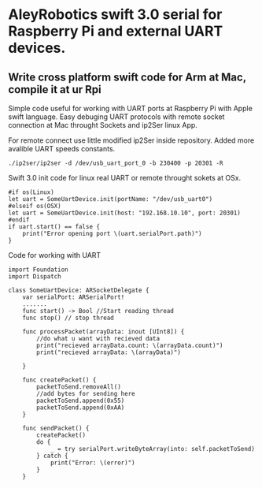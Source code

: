 # AleyRobotics swift 3.0 serial for Raspberry Pi and external UART devices.

## Write cross platform swift code for Arm at Mac, compile it at ur Rpi

Simple code useful for working with UART ports at Raspberry Pi with  Apple swift language.
Easy debuging UART protocols with remote socket connection at Mac throught Sockets and ip2Ser linux App.


For remote connect use little modified ip2Ser inside repository. Added more avalible UART speeds constants.
```
./ip2ser/ip2ser -d /dev/usb_uart_port_0 -b 230400 -p 20301 -R
```


Swift 3.0 init code for linux real UART or remote throught sokets at OSx.
```
#if os(Linux)
let uart = SomeUartDevice.init(portName: "/dev/usb_uart0")
#elseif os(OSX)
let uart = SomeUartDevice.init(host: "192.168.10.10", port: 20301)
#endif
if uart.start() == false {
    print("Error opening port \(uart.serialPort.path)")
}
```

Code for working with UART 
```
import Foundation
import Dispatch

class SomeUartDevice: ARSocketDelegate {
    var serialPort: ARSerialPort!
    .......
    func start() -> Bool //Start reading thread
    func stop() // stop thread
    
    func processPacket(arrayData: inout [UInt8]) {
        //do what u want with recieved data
        print("recieved arrayData.count: \(arrayData.count)")
        print("recieved arrayData: \(arrayData)")
        
    }
    
    func createPacket() {
        packetToSend.removeAll()
        //add bytes for sending here
        packetToSend.append(0x55)
        packetToSend.append(0xAA)
    }
    
    func sendPacket() {
        createPacket()
        do {
            _ = try serialPort.writeByteArray(into: self.packetToSend)
        } catch {
            print("Error: \(error)")
        }
    }

